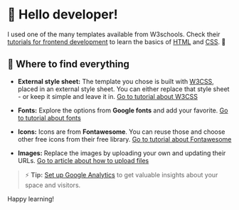 # 👋 Hello developer!
I used one of the many templates available from W3schools. Check their [tutorials for frontend development](https://www.w3schools.com/where_to_start.asp) to learn the basics of [HTML](https://www.w3schools.com/html/default.asp) and [CSS](https://www.w3schools.com/css/default.asp). 🦄


## 🎨 Where to find everything

- **External style sheet:** The template you chose is built with [W3CSS](https://www.w3schools.com/w3css/default.asp), placed in an external style sheet. You can either replace that style sheet - or keep it simple and leave it in.
	[Go to tutorial about W3CSS](https://www.w3schools.com/w3css/default.asp)

- **Fonts:** Explore the options from **Google fonts** and add your favorite.
	[Go to tutorial about fonts](https://www.w3schools.com/w3css/w3css_fonts_google.asp)

- **Icons:** Icons are from **Fontawesome**. You can reuse those and choose other free icons from their free library.
	[Go to tutorial about Fontawesome](https://www.w3schools.com/icons/fontawesome5_intro.asp)

- **Images:** Replace the images by uploading your own and updating their URLs.
	[Go to article about how to upload files](https://support.w3schools.com/hc/en-gb/articles/4410414928017)

> ⚡️ **Tip:** [Set up Google Analytics](https://www.w3schools.com/howto/howto_google_analytics.asp) to get valuable insights about your space and visitors.

Happy learning!
